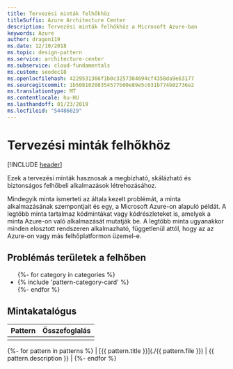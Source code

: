 ```yaml
---
title: Tervezési minták felhőkhöz
titleSuffix: Azure Architecture Center
description: Tervezési minták felhőkhöz a Microsoft Azure-ban
keywords: Azure
author: dragon119
ms.date: 12/10/2018
ms.topic: design-pattern
ms.service: architecture-center
ms.subservice: cloud-fundamentals
ms.custom: seodec18
ms.openlocfilehash: 4229531366f1b0c3257384694cf4358da9e63177
ms.sourcegitcommit: 1b50810208354577b00e89e5c031b774b02736e2
ms.translationtype: MT
ms.contentlocale: hu-HU
ms.lasthandoff: 01/23/2019
ms.locfileid: "54486029"
---
```

# <a name="cloud-design-patterns"></a>Tervezési minták felhőkhöz

[!INCLUDE [header](../../_includes/header.md)]

Ezek a tervezési minták hasznosak a megbízható, skálázható és biztonságos felhőbeli alkalmazások létrehozásához.

Mindegyik minta ismerteti az általa kezelt problémát, a minta alkalmazásának szempontjait és egy, a Microsoft Azure-on alapuló példát. A legtöbb minta tartalmaz kódmintákat vagy kódrészleteket is, amelyek a minta Azure-on való alkalmazását mutatják be. A legtöbb minta ugyanakkor minden elosztott rendszeren alkalmazható, függetlenül attól, hogy az az Azure-on vagy más felhőplatformon üzemel-e.

## <a name="problem-areas-in-the-cloud"></a>Problémás területek a felhőben

<!-- markdownlint-disable MD033 -->

<ul id="categories" class="panel">
{%- for category in categories %}
    <li>
    {% include 'pattern-category-card' %}
    </li>
{%- endfor %}
</ul>

<!-- markdownlint-enable MD033 -->

## <a name="catalog-of-patterns"></a>Mintakatalógus

| Pattern | Összefoglalás |
|---------|---------|
|         |         |

{%- for pattern in patterns %} | [{{ pattern.title }}](./{{ pattern.file }}) | {{ pattern.description }} | {%- endfor %}
